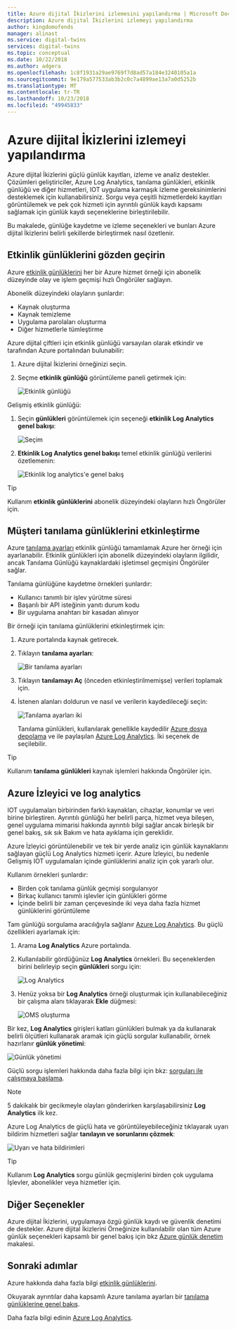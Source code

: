 ```yaml
---
title: Azure dijital İkizlerini izlemesini yapılandırma | Microsoft Docs
description: Azure dijital İkizlerini izlemeyi yapılandırma
author: kingdomofends
manager: alinast
ms.service: digital-twins
services: digital-twins
ms.topic: conceptual
ms.date: 10/22/2018
ms.author: adgera
ms.openlocfilehash: 1c8f1931a29ae9769f7d8ad57a184e3240105a1a
ms.sourcegitcommit: 9e179a577533ab3b2c0c7a4899ae13a7a0d5252b
ms.translationtype: MT
ms.contentlocale: tr-TR
ms.lasthandoff: 10/23/2018
ms.locfileid: "49945833"
---
```

# <a name="how-to-configure-monitoring-in-azure-digital-twins"></a>Azure dijital İkizlerini izlemeyi yapılandırma

Azure dijital İkizlerini güçlü günlük kayıtları, izleme ve analiz destekler. Çözümleri geliştiriciler, Azure Log Analytics, tanılama günlükleri, etkinlik günlüğü ve diğer hizmetleri, IOT uygulama karmaşık izleme gereksinimlerini desteklemek için kullanabilirsiniz. Sorgu veya çeşitli hizmetlerdeki kayıtları görüntülemek ve pek çok hizmeti için ayrıntılı günlük kaydı kapsamı sağlamak için günlük kaydı seçeneklerine birleştirilebilir.

Bu makalede, günlüğe kaydetme ve izleme seçenekleri ve bunları Azure dijital İkizlerini belirli şekillerde birleştirmek nasıl özetlenir.

## <a name="review-activity-logs"></a>Etkinlik günlüklerini gözden geçirin

Azure [etkinlik günlüklerini](https://docs.microsoft.com/azure/monitoring-and-diagnostics/monitoring-overview-activity-logs) her bir Azure hizmet örneği için abonelik düzeyinde olay ve işlem geçmişi hızlı Öngörüler sağlayın.

Abonelik düzeyindeki olayların şunlardır:

* Kaynak oluşturma
* Kaynak temizleme
* Uygulama parolaları oluşturma
* Diğer hizmetlerle tümleştirme

Azure dijital çiftleri için etkinlik günlüğü varsayılan olarak etkindir ve tarafından Azure portalından bulunabilir:

1. Azure dijital İkizlerini örneğinizi seçin.
1. Seçme **etkinlik günlüğü** görüntüleme paneli getirmek için:

    ![Etkinlik günlüğü][1]

Gelişmiş etkinlik günlüğü:

1. Seçin **günlükleri** görüntülemek için seçeneği **etkinlik Log Analytics genel bakışı**:

    ![Seçim][2]

1. **Etkinlik Log Analytics genel bakışı** temel etkinlik günlüğü verilerini özetlemenin:

    ![Etkinlik log analytics'e genel bakış][3]

>[!TIP]
>Kullanım **etkinlik günlüklerini** abonelik düzeyindeki olayların hızlı Öngörüler için.

## <a name="enable-customer-diagnostic-logs"></a>Müşteri tanılama günlüklerini etkinleştirme

Azure [tanılama ayarları](https://docs.microsoft.com/azure/monitoring-and-diagnostics/monitoring-overview-of-diagnostic-logs) etkinlik günlüğü tamamlamak Azure her örneği için ayarlanabilir. Etkinlik günlükleri için abonelik düzeyindeki olayların ilgilidir, ancak Tanılama Günlüğü kaynaklardaki işletimsel geçmişini Öngörüler sağlar.

Tanılama günlüğüne kaydetme örnekleri şunlardır:

* Kullanıcı tanımlı bir işlev yürütme süresi
* Başarılı bir API isteğinin yanıtı durum kodu
* Bir uygulama anahtarı bir kasadan alınıyor

Bir örneği için tanılama günlüklerini etkinleştirmek için:

1. Azure portalında kaynak getirecek.
1. Tıklayın **tanılama ayarları**:

    ![Bir tanılama ayarları][4]

1. Tıklayın **tanılamayı Aç** (önceden etkinleştirilmemişse) verileri toplamak için.
1. İstenen alanları doldurun ve nasıl ve verilerin kaydedileceği seçin:

    ![Tanılama ayarları iki][5]

    Tanılama günlükleri, kullanılarak genellikle kaydedilir [Azure dosya depolama](https://docs.microsoft.com/azure/storage/files/storage-files-deployment-guide) ve ile paylaşılan [Azure Log Analytics](https://docs.microsoft.com/azure/log-analytics/query-language/get-started-analytics-portal). İki seçenek de seçilebilir.

>[!TIP]
>Kullanım **tanılama günlükleri** kaynak işlemleri hakkında Öngörüler için.

## <a name="azure-monitor-and-log-analytics"></a>Azure İzleyici ve log analytics

IOT uygulamaları birbirinden farklı kaynakları, cihazlar, konumlar ve veri birine birleştiren. Ayrıntılı günlüğü her belirli parça, hizmet veya bileşen, genel uygulama mimarisi hakkında ayrıntılı bilgi sağlar ancak birleşik bir genel bakış, sık sık Bakım ve hata ayıklama için gereklidir.

Azure İzleyici görüntülenebilir ve tek bir yerde analiz için günlük kaynaklarını sağlayan güçlü Log Analytics hizmeti içerir. Azure İzleyici, bu nedenle Gelişmiş IOT uygulamaları içinde günlüklerini analiz için çok yararlı olur.

Kullanım örnekleri şunlardır:

* Birden çok tanılama günlük geçmişi sorgulanıyor
* Birkaç kullanıcı tanımlı işlevler için günlükleri görme
* İçinde belirli bir zaman çerçevesinde iki veya daha fazla hizmet günlüklerini görüntüleme

Tam günlüğü sorgulama aracılığıyla sağlanır [Azure Log Analytics](https://docs.microsoft.com/azure/log-analytics/log-analytics-queries). Bu güçlü özellikleri ayarlamak için:

1. Arama **Log Analytics** Azure portalında.
1. Kullanılabilir gördüğünüz **Log Analytics** örnekleri. Bu seçeneklerden birini belirleyip seçin **günlükleri** sorgu için:

    ![Log Analytics][6]

1. Henüz yoksa bir **Log Analytics** örneği oluşturmak için kullanabileceğiniz bir çalışma alanı tıklayarak **Ekle** düğmesi:

    ![OMS oluşturma][7]

Bir kez, **Log Analytics** girişleri katları günlükleri bulmak ya da kullanarak belirli ölçütleri kullanarak aramak için güçlü sorgular kullanabilir, örnek hazırlanır **günlük yönetimi**:

   ![Günlük yönetimi][8]

Güçlü sorgu işlemleri hakkında daha fazla bilgi için bkz: [sorguları ile çalışmaya başlama](https://docs.microsoft.com/azure/log-analytics/query-language/get-started-queries).

> [!NOTE]
> 5 dakikalık bir gecikmeyle olayları gönderirken karşılaşabilirsiniz **Log Analytics** ilk kez.

Azure Log Analytics de güçlü hata ve görüntüleyebileceğiniz tıklayarak uyarı bildirim hizmetleri sağlar **tanılayın ve sorunlarını çözmek**:

   ![Uyarı ve hata bildirimleri][9]

>[!TIP]
>Kullanım **Log Analytics** sorgu günlük geçmişlerini birden çok uygulama İşlevler, abonelikler veya hizmetler için.

## <a name="other-options"></a>Diğer Seçenekler

Azure dijital İkizlerini, uygulamaya özgü günlük kaydı ve güvenlik denetimi de destekler. Azure dijital İkizlerini Örneğinize kullanılabilir olan tüm Azure günlük seçenekleri kapsamlı bir genel bakış için bkz [Azure günlük denetim](https://docs.microsoft.com/azure/security/azure-log-audit) makalesi.

## <a name="next-steps"></a>Sonraki adımlar

Azure hakkında daha fazla bilgi [etkinlik günlüklerini](https://docs.microsoft.com/azure/monitoring-and-diagnostics/monitoring-overview-activity-logs).

Okuyarak ayrıntılar daha kapsamlı Azure tanılama ayarları bir [tanılama günlüklerine genel bakış](https://docs.microsoft.com/azure/monitoring-and-diagnostics/monitoring-overview-of-diagnostic-logs).

Daha fazla bilgi edinin [Azure Log Analytics](https://docs.microsoft.com/azure/log-analytics/query-language/get-started-analytics-portal).

<!-- Images -->
[1]: media/how-to-configure-monitoring/activity-log.png
[2]: media/how-to-configure-monitoring/activity-log-select.png
[3]: media/how-to-configure-monitoring/log-analytics-overview.png
[4]: media/how-to-configure-monitoring/diagnostic-settings-one.png
[5]: media/how-to-configure-monitoring/diagnostic-settings-two.png
[6]: media/how-to-configure-monitoring/log-analytics.png
[7]: media/how-to-configure-monitoring/log-analytics-oms.png
[8]: media/how-to-configure-monitoring/log-analytics-management.png
[9]: media/how-to-configure-monitoring/log-analytics-notifications.png